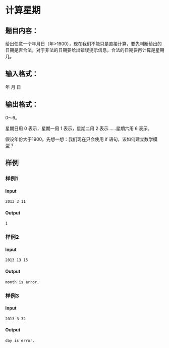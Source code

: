 # 计算星期

## 题目内容：

给出任意一个年月日（年>1900），现在我们不能只是直接计算，要先判断给出的日期是否合法，对于非法的日期要给出错误提示信息，合法的日期要再计算是星期几。

## 输入格式：

年 月 日

## 输出格式：

0～6。

星期日用 0 表示，星期一用 1 表示，星期二用 2 表示......星期六用 6 表示。

假设年份大于1900。先想一想：我们现在只会使用 if 语句，该如何建立数学模型？

## 样例

### 样例1

#### Input

```
2013 3 11
```

#### Output

```
1
```

### 样例2

#### Input

```
2013 13 15
```

#### Output

```
month is error.
```

### 样例3

#### Input

```
2013 3 32
```

#### Output

```
day is error.
```

